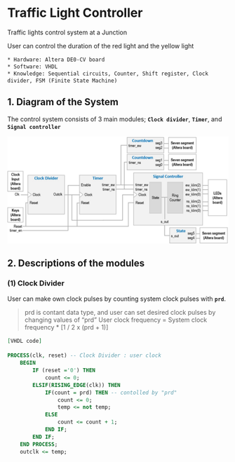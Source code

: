 # Traffic Light Controller
Traffic lights control system at a Junction

User can control the duration of the red light and the yellow light
```
* Hardware: Altera DE0-CV board
* Software: VHDL
* Knowledge: Sequential circuits, Counter, Shift register, Clock divider, FSM (Finite State Machine)
```

## 1. Diagram of the System
The control system consists of 3 main modules; **`Clock divider`**, **`Timer`**, and **`Signal controller`**

![alt text](https://github.com/lkyungho/Images/blob/master/traffic-light-controller-structure.jpg "Structure")


## 2. Descriptions of the modules
### (1) Clock Divider
User can make own clock pulses by counting system clock pulses with **`prd`**.
> prd is contant data type, and user can set desired clock pulses by changing values of “prd”
> User clock frequency = System clock frequency * [1 / 2 x (prd + 1)]
```vhdl
[VHDL code]

PROCESS(clk, reset) -- Clock Divider : user clock
	BEGIN
		IF (reset ='0') THEN
			count <= 0;
		ELSIF(RISING_EDGE(clk)) THEN
			IF(count = prd) THEN -- contolled by "prd"
				count <= 0;
				temp <= not temp;
			ELSE
				count <= count + 1;
			END IF;
		END IF;
	END PROCESS;
	outclk <= temp;
```
